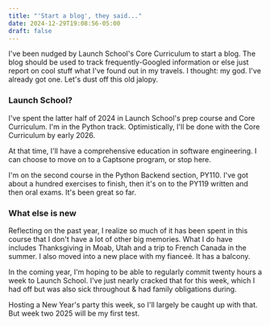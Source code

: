 ```yaml
---
title: "'Start a blog', they said..."
date: 2024-12-29T19:08:56-05:00
draft: false
---
```


I've been nudged by Launch School's Core Curriculum to start a blog. The blog should be used to track frequently-Googled information or else just report on cool stuff what I've found out in my travels. I thought: my god. I've already got one. Let's dust off this old jalopy.

### Launch School?

I've spent the latter half of 2024 in Launch School's prep course and Core Curriculum. I'm in the Python track. Optimistically, I'll be done with the Core Curriculum by early 2026.

At that time, I'll have a comprehensive education in software engineering. I can choose to move on to a Captsone program, or stop here.

I'm on the second course in the Python Backend section, PY110. I've got about a hundred exercises to finish, then it's on to the PY119 written and then oral exams. It's been great so far.

### What else is new

Reflecting on the past year, I realize so much of it has been spent in this course that I don't have a lot of other big memories. What I do have includes Thanksgiving in Moab, Utah and a trip to French Canada in the summer. I also moved into a new place with my fianceé. It has a balcony.

In the coming year, I'm hoping to be able to regularly commit twenty hours a week to Launch School. I've just nearly cracked that for this week, which I had off but was also sick throughout & had family obligations during.

Hosting a New Year's party this week, so I'll largely be caught up with that. But week two 2025 will be my first test.
